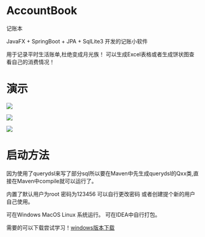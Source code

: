# AccountBook
记账本

JavaFX + SpringBoot + JPA + SqlLite3 开发的记账小软件

用于记录平时生活账单,杜绝变成月光族！
可以生成Excel表格或者生成饼状图查看自己的消费情况！


# 演示
![](https://github.com/HarryBlackCatQAQ/Image/blob/main/AccountBook/AccountBookLogo.png)

![](https://github.com/HarryBlackCatQAQ/Image/blob/main/AccountBook/AccountBookLogin.png)

![](https://github.com/HarryBlackCatQAQ/Image/blob/main/AccountBook/AccountBookMainView.png)

# 启动方法 #
因为使用了querydsl来写了部分sql所以要在Maven中先生成querydsl的Qxx类,直接在Maven中compile就可以运行了。

内置了默认用户为root 密码为123456  可以自行更改密码 或者创建提个新的用户自己使用。

可在Windows MacOS Linux 系统运行。 可在IDEA中自行打包。

需要的可以下载尝试学习！[windows版本下载](https://github.com/HarryBlackCatQAQ/AccountBook/releases/tag/1.0)
